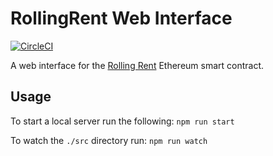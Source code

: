 # RollingRent Web Interface

[![CircleCI](https://img.shields.io/circleci/project/github/BlockLease/web.svg)](https://circleci.com/gh/BlockLease/web/tree/master)

A web interface for the [Rolling Rent](https://github.com/JChanceHud/RollingRent) Ethereum smart contract.

## Usage

To start a local server run the following: `npm run start`

To watch the `./src` directory run: `npm run watch`
